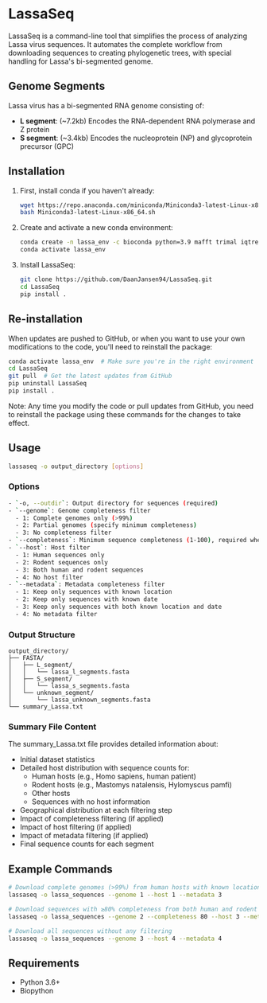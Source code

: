 # LassaSeq
LassaSeq is a command-line tool that simplifies the process of analyzing Lassa virus sequences. It automates the complete workflow from downloading sequences to creating phylogenetic trees, with special handling for Lassa's bi-segmented genome.

## Genome Segments
Lassa virus has a bi-segmented RNA genome consisting of:
- **L segment**: (~7.2kb) Encodes the RNA-dependent RNA polymerase and Z protein
- **S segment**: (~3.4kb) Encodes the nucleoprotein (NP) and glycoprotein precursor (GPC)

## Installation

1. First, install conda if you haven't already:
   ```bash
   wget https://repo.anaconda.com/miniconda/Miniconda3-latest-Linux-x86_64.sh
   bash Miniconda3-latest-Linux-x86_64.sh
   ```

2. Create and activate a new conda environment:
   ```bash
   conda create -n lassa_env -c bioconda python=3.9 mafft trimal iqtree
   conda activate lassa_env
   ```

3. Install LassaSeq:
   ```bash
   git clone https://github.com/DaanJansen94/LassaSeq.git   
   cd LassaSeq
   pip install .
   ```

## Re-installation
When updates are pushed to GitHub, or when you want to use your own modifications to the code, you'll need to reinstall the package:

```bash
conda activate lassa_env  # Make sure you're in the right environment
cd LassaSeq
git pull  # Get the latest updates from GitHub
pip uninstall LassaSeq
pip install .
```

Note: Any time you modify the code or pull updates from GitHub, you need to reinstall the package using these commands for the changes to take effect.

## Usage

```bash
lassaseq -o output_directory [options]
```

### Options

```bash
- `-o, --outdir`: Output directory for sequences (required)
- `--genome`: Genome completeness filter
  - 1: Complete genomes only (>99%)
  - 2: Partial genomes (specify minimum completeness)
  - 3: No completeness filter
- `--completeness`: Minimum sequence completeness (1-100), required when --genome=2
- `--host`: Host filter
  - 1: Human sequences only
  - 2: Rodent sequences only
  - 3: Both human and rodent sequences
  - 4: No host filter
- `--metadata`: Metadata completeness filter
  - 1: Keep only sequences with known location
  - 2: Keep only sequences with known date
  - 3: Keep only sequences with both known location and date
  - 4: No metadata filter
```

### Output Structure

```
output_directory/
├── FASTA/
│   ├── L_segment/
│   │   └── lassa_l_segments.fasta
│   ├── S_segment/
│   │   └── lassa_s_segments.fasta
│   └── unknown_segment/
│       └── lassa_unknown_segments.fasta
└── summary_Lassa.txt
```

### Summary File Content
The summary_Lassa.txt file provides detailed information about:
- Initial dataset statistics
- Detailed host distribution with sequence counts for:
  - Human hosts (e.g., Homo sapiens, human patient)
  - Rodent hosts (e.g., Mastomys natalensis, Hylomyscus pamfi)
  - Other hosts
  - Sequences with no host information
- Geographical distribution at each filtering step
- Impact of completeness filtering (if applied)
- Impact of host filtering (if applied)
- Impact of metadata filtering (if applied)
- Final sequence counts for each segment

## Example Commands

```bash
# Download complete genomes (>99%) from human hosts with known location and date
lassaseq -o lassa_sequences --genome 1 --host 1 --metadata 3

# Download sequences with ≥80% completeness from both human and rodent hosts, requiring known location
lassaseq -o lassa_sequences --genome 2 --completeness 80 --host 3 --metadata 1

# Download all sequences without any filtering
lassaseq -o lassa_sequences --genome 3 --host 4 --metadata 4
```

## Requirements
- Python 3.6+
- Biopython

